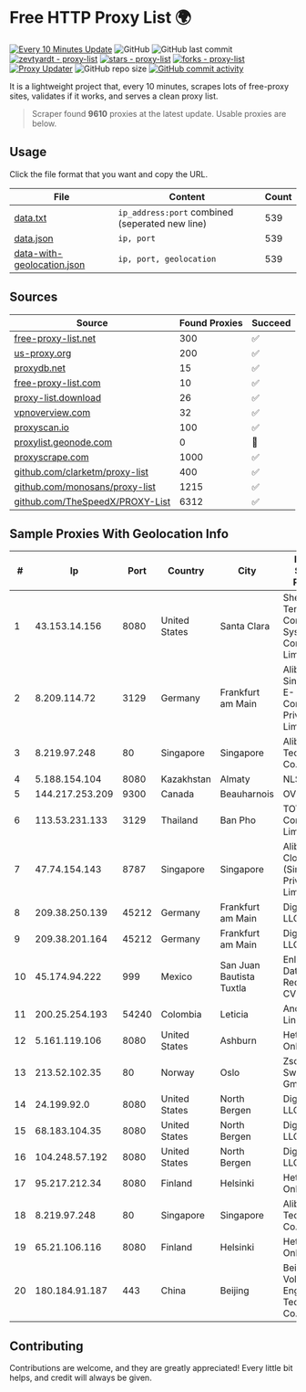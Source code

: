 
# Free HTTP Proxy List 🌍

[![Every 10 Minutes Update](https://github.com/mertguvencli/http-proxy-list/actions/workflows/main.yml/badge.svg?branch=main)](https://github.com/mertguvencli/http-proxy-list/actions/workflows/main.yml)
![GitHub](https://img.shields.io/github/license/mertguvencli/http-proxy-list)
![GitHub last commit](https://img.shields.io/github/last-commit/mertguvencli/http-proxy-list)
[![zevtyardt - proxy-list](https://img.shields.io/static/v1?label=zevtyardt&message=proxy-list&color=blue&logo=github)](https://github.com/zevtyardt/proxy-list "Go to GitHub repo")
[![stars - proxy-list](https://img.shields.io/github/stars/zevtyardt/proxy-list?style=social)](https://github.com/zevtyardt/proxy-list)
[![forks - proxy-list](https://img.shields.io/github/forks/zevtyardt/proxy-list?style=social)](https://github.com/zevtyardt/proxy-list)
[![Proxy Updater](https://github.com/zevtyardt/proxy-list/workflows/Proxy%20Updater/badge.svg)](https://github.com/zevtyardt/proxy-list/actions?query=workflow:"Proxy+Updater")
![GitHub repo size](https://img.shields.io/github/repo-size/zevtyardt/proxy-list)
[![GitHub commit activity](https://img.shields.io/github/commit-activity/m/zevtyardt/proxy-list?logo=commits)](https://github.com/zevtyardt/proxy-list/commits/main)

It is a lightweight project that, every 10 minutes, scrapes lots of free-proxy sites, validates if it works, and serves a clean proxy list.

> Scraper found **9610** proxies at the latest update. Usable proxies are below.

## Usage

Click the file format that you want and copy the URL.

|File|Content|Count|
|----|-------|-----|
|[data.txt](https://raw.githubusercontent.com/mertguvencli/http-proxy-list/main/proxy-list/data.txt)|`ip_address:port` combined (seperated new line)|539|
|[data.json](https://raw.githubusercontent.com/mertguvencli/http-proxy-list/main/proxy-list/data.json)|`ip, port`|539|
|[data-with-geolocation.json](https://raw.githubusercontent.com/mertguvencli/http-proxy-list/main/proxy-list/data-with-geolocation.json)|`ip, port, geolocation`|539|

## Sources

|Source|Found Proxies|Succeed|
|------|-------------|-------|
|[free-proxy-list.net](https://free-proxy-list.net)|300|✅|
|[us-proxy.org](https://www.us-proxy.org)|200|✅|
|[proxydb.net](http://proxydb.net)|15|✅|
|[free-proxy-list.com](https://free-proxy-list.com/?page=&port=&type%5B%5D=http&type%5B%5D=https&up_time=0&search=Search)|10|✅|
|[proxy-list.download](https://www.proxy-list.download/HTTP)|26|✅|
|[vpnoverview.com](https://vpnoverview.com/privacy/anonymous-browsing/free-proxy-servers)|32|✅|
|[proxyscan.io](https://www.proxyscan.io)|100|✅|
|[proxylist.geonode.com](https://proxylist.geonode.com/api/proxy-list?limit=300&page=1&sort_by=lastChecked&sort_type=desc&protocols=http,https)|0|🚫|
|[proxyscrape.com](https://api.proxyscrape.com/v2/?request=displayproxies&protocol=http&timeout=10000&country=all&ssl=all&anonymity=all)|1000|✅|
|[github.com/clarketm/proxy-list](https://raw.githubusercontent.com/clarketm/proxy-list/master/proxy-list-raw.txt)|400|✅|
|[github.com/monosans/proxy-list](https://raw.githubusercontent.com/monosans/proxy-list/main/proxies/http.txt)|1215|✅|
|[github.com/TheSpeedX/PROXY-List](https://raw.githubusercontent.com/TheSpeedX/PROXY-List/master/http.txt)|6312|✅|


## Sample Proxies With Geolocation Info

|#|Ip|Port|Country|City|Internet Service Provider|
|-|--|----|-------|----|-------------------------|
|1|43.153.14.156|8080|United States|Santa Clara|Shenzhen Tencent Computer Systems Company Limited|
|2|8.209.114.72|3129|Germany|Frankfurt am Main|Alibaba.com Singapore E-Commerce Private Limited|
|3|8.219.97.248|80|Singapore|Singapore|Alibaba (US) Technology Co., Ltd.|
|4|5.188.154.104|8080|Kazakhstan|Almaty|NLS|
|5|144.217.253.209|9300|Canada|Beauharnois|OVH SAS|
|6|113.53.231.133|3129|Thailand|Ban Pho|TOT Public Company Limited|
|7|47.74.154.143|8787|Singapore|Singapore|Alibaba Cloud (Singapore) Private Limited|
|8|209.38.250.139|45212|Germany|Frankfurt am Main|DigitalOcean, LLC|
|9|209.38.201.164|45212|Germany|Frankfurt am Main|DigitalOcean, LLC|
|10|45.174.94.222|999|Mexico|San Juan Bautista Tuxtla|Enlace de Datos y Redes SA de CV|
|11|200.25.254.193|54240|Colombia|Leticia|Andinet ON Line|
|12|5.161.119.106|8080|United States|Ashburn|Hetzner Online GmbH|
|13|213.52.102.35|80|Norway|Oslo|Zscaler Switzerland GmbH|
|14|24.199.92.0|8080|United States|North Bergen|DigitalOcean, LLC|
|15|68.183.104.35|8080|United States|North Bergen|DigitalOcean, LLC|
|16|104.248.57.192|8080|United States|North Bergen|DigitalOcean, LLC|
|17|95.217.212.34|8080|Finland|Helsinki|Hetzner Online GmbH|
|18|8.219.97.248|80|Singapore|Singapore|Alibaba (US) Technology Co., Ltd.|
|19|65.21.106.116|8080|Finland|Helsinki|Hetzner Online GmbH|
|20|180.184.91.187|443|China|Beijing|Beijing Volcano Engine Technology Co., Ltd.|



## Contributing

Contributions are welcome, and they are greatly appreciated! Every
little bit helps, and credit will always be given.

